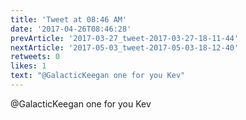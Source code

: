 ```yaml
---
title: 'Tweet at 08:46 AM'
date: '2017-04-26T08:46:28'
prevArticle: '2017-03-27_tweet-2017-03-27-18-11-44'
nextArticle: '2017-05-03_tweet-2017-05-03-18-12-40'
retweets: 0
likes: 1
text: "@GalacticKeegan one for you Kev"
---
```

@GalacticKeegan one for you Kev